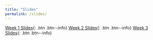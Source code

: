 ```yaml
---
title: "Slides"
permalink: /slides/
---
```


[Week 1 Slides](https://stevebholt.github.io/rpad399/assets/documents/week1.pdf){: .btn .btn--info} [Week 2 Slides](https://stevebholt.github.io/rpad399/assets/documents/week2.pdf){: .btn .btn--info} [Week 3 Slides](https://stevebholt.github.io/rpad399/assets/documents/week3.pdf){: .btn .btn--info}